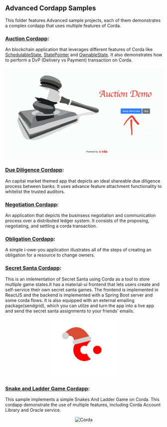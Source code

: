 ## Advanced Cordapp Samples 

This folder features Advanced sample projects, each of them demonstrates a complex cordapp that uses multiple features of Corda.

### [Auction Cordapp](./auction-cordapp):
An blockchain application that leverages different features of Corda like [SchedulableState](https://docs.corda.net/docs/corda-os/event-scheduling.html#how-to-implement-scheduled-events), [StatePointer](https://docs.corda.net/docs/corda-os/api-states.html#state-pointers)
and [OwnableState](https://docs.corda.net/docs/corda-os/api-states.html#ownablestate). It also demonstrates how to perform a DvP (Delivery vs Payment) transaction on Corda.  
<p align="center">
  <img src="./auction-cordapp/snaps/setup.png" alt="Corda" width="600">
</p>

### [Due Diligence Cordapp](./duediligence-cordapp):
An capital market themed app that depicts an ideal shareable due diligence process between banks. It uses advance feature attachment functionality to whitelist the trusted auditors.

### [Negotiation Cordapp](./negotiation-cordapp):
An application that depicts the businsess negotiation and communication process over a distributed ledger system.
It consists of the proposing, negotiating, and settling a corda transaction.  

### [Obligation Cordapp](./obligation-cordapp):
A simple i-owe-you application illustrates all of the steps of creating an obligation for a resource to change owners.  

### [Secret Santa Cordapp](./secretsanta-cordapp):
This is an imlementation of Secret Santa using Corda as a tool to store multiple game states.It has a material-ui frontend that lets users create and self-service their own secret santa games. The frontend is implemented in ReactJS and the backend is implemented with a Spring Boot server and some corda flows. It is also equipped with an external emailing package(sendgrid), which you can utilze and turn the app into a live app and send the secret santa assignments to your friends'
emails.

<p align="center">
  <img src="./secretsanta-cordapp/clients/src/main/webapp/src/Components/img/secret_corda.png" alt="Corda" width="200">
</p>

### [Snake and Ladder Game Cordapp](./snakesandladders-cordapp):
This sample implements a simple Snakes And Ladder Game on Corda. This cordapp demonstrate the use of multiple features, including Corda Account Library and Oracle service.
<p align="center">
  <img src="./snakesandladders-cordapp/snaps/game.png" alt="Corda" width="500">
</p>
